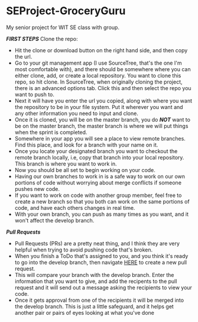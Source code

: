 # SEProject-GroceryGuru
My senior project for WIT SE class with group.

***FIRST STEPS***
Clone the repo:
* Hit the clone or download button on the right hand side, and then copy the url.
* Go to your git management app (I use SourceTree, that's the one I'm most comfortable with), and there should be somewhere where you can     either clone, add, or create a local repository. You want to clone this repo, so hit clone. In SourceTree, when originally cloning the project, there is an advanced options tab. Click this and then select the repo you want to push to.
* Next it will have you enter the url you copied, along with where you want the repository to be in your file system. Put it wherever you     want and any other information you need to input and clone.
* Once it is cloned, you will be on the master branch, you do ***NOT*** want to be on the master branch, the master branch is where we will   put things when the sprint is completed.
* Somewhere in your app you will see a place to view remote branches. Find this place, and look for a branch with your name on it.
* Once you locate your designated branch you want to checkout the remote branch locally, i.e, copy that branch into your local repository.   This branch is where you want to work in.
* Now you should be all set to begin working on your code.
* Having our own branches to work in is a safe way to work on our own portions of code without worrying about merge conflicts if someone     pushes new code.
* If you want to work on code with another group member, feel free to create a new branch so that you both can work on the same portions of   code, and have each others changes in real time.
* With your own branch, you can push as many times as you want, and it won't affect the develop branch.

***Pull Requests***
* Pull Requests (PRs) are a pretty neat thing, and I think they are very helpful when trying to avoid pushing code that's broken.
* When you finish a ToDo that's assigned to you, and you think it's ready to go into the develop branch, then navigate [HERE](https://github.com/partlows/SEProject-GroceryGuru/compare) to create a new pull request. 
* This will compare your branch with the develop branch. Enter the information that you want to give, and add the recipents to the pull   request and it will send out a message asking the recipients to view your code. 
* Once it gets approval from one of the recipients it will be merged into the develop branch. This is just a little safeguard, and         it helps get another pair or pairs of eyes looking at what you've done
